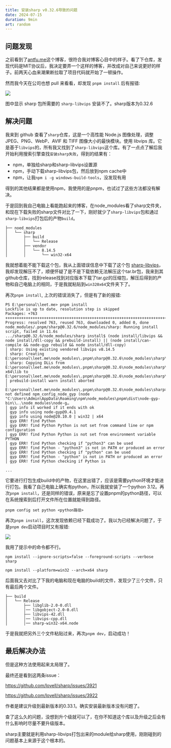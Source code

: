 ```yaml
---
title: 安装sharp v0.32.6导致的问题
date: 2024-07-15
duration: 9min
art: random
---
```


## 问题发现

之前看到了[antfu.me](https://antfu.me/)这个博客，很符合我对博客心目中的样子。看了下仓库，发现代码是MIT协议后，我决定要弄一个这样的博客，并改成对自己来说更好的样子。前两天心血来潮果断拉取了项目代码就开始了一顿操作。

然而我今天在公司也想 pull 来看看，却发现 `pnpm install` 后有报错:

<img src="/images/sharp-install-failed.png" />

图中显示 sharp 包所需要的 `sharp-libvips` 安装不了。sharp版本为0.32.6

## 解决问题

我来到 github 查看了`sharp`仓库，这是一个高性能 Node.js 图像处理，调整 JPEG、PNG、WebP、AVIF 和 TIFF 图像大小的最快模块。使用 libvips 库。它是基于`libvips`的，所有我又找到了`sharp-libvips`这个库。有了一点点了解后我开始利用搜索引擎查找`安装sharp失败`，得到的结果有：

- npm，单独给sharp和sharp-libvips设置源
- npm，手动下载sharp-libvips包，然后放到npm cache中
- npm，让我`npm i -g windows-build-tools`，没发现有用

得到的其他结果都是使用npm，我使用的是pnpm，也试过了这些方法都没有解决。

于是回到我自己电脑上看能跑起来的博客，在node_modules看了sharp文件夹，和现在下载失败的sharp文件对比了一下，刚好就少了`sharp-libvips`包和通过`sharp-libvips`打包后的产物`build`。

```
├── noed_modules
│   └── sharp
│       ├── build
│       │   └── Release
│       ├── vendor
│       │   └── 8.14.5
│       │       └── win32-x64
```

我就想着能不能下载这个包，我从上面错误信息中下载了这个包 [sharp-libvips](https://github.com/lovell/sharp-libvips/releases/download/v8.14.5/libvips-8.14.5-win32-x64.tar.br)，我却发现解压不了，顺便怀疑了是不是下载依赖无法解压这个tar.br包，我来到其github仓库，找到release找到对应版本下载了tar.gz的压缩包，解压后得到的产物和自己电脑上的相同，于是我就粘贴到`win320x64`文件夹下了。

再次`pnpm install`, 上次的错误消失了，但是有了新的报错:

```
PS E:\personal\leet.me> pnpm install
Lockfile is up to date, resolution step is skipped
Packages: +763
++++++++++++++++++++++++++++++++++++++++++++++++++++++++++++++++++++++++++++++++++++++++++++++++++++++++++++++++++++++++++++++++++++++++++++++++++++++++++++++++++++++++++++++++++++++++++++++++++++++++++++++++++
Progress: resolved 763, reused 763, downloaded 0, added 0, done
node_modules/.pnpm/sharp@0.32.6/node_modules/sharp: Running install script, failed in 11.6s
.../sharp@0.32.6/node_modules/sharp install$ (node install/libvips && node install/dll-copy && prebuild-install) || (node install/can-compile && node-gyp rebuild && node install/dll-copy)
│ sharp: Using existing vendored libvips v8.14.5
│ sharp: Creating E:\personal\leet.me\node_modules\.pnpm\sharp@0.32.6\node_modules\sharp\build\Release
│ sharp: Copying DLLs from E:\personal\leet.me\node_modules\.pnpm\sharp@0.32.6\node_modules\sharp\vendor\8.14.5\win32-x64\lib to E:\personal\leet.me\node_modules\.pnpm\sharp@0.32.6\node_modules\sharp\build\Rel…
│ prebuild-install warn install aborted
│ E:\personal\leet.me\node_modules\.pnpm\sharp@0.32.6\node_modules\sharp>if not defined npm_config_node_gyp (node "C:\Users\Admin\AppData\Roaming\npm\node_modules\pnpm\dist\node-gyp-bin\\..\node_modules\node-g…
│ gyp info it worked if it ends with ok
│ gyp info using node-gyp@9.4.1
│ gyp info using node@20.10.0 | win32 | x64
│ gyp ERR! find Python
│ gyp ERR! find Python Python is not set from command line or npm configuration
│ gyp ERR! find Python Python is not set from environment variable PYTHON
│ gyp ERR! find Python checking if "python3" can be used
│ gyp ERR! find Python - "python3" is not in PATH or produced an error
│ gyp ERR! find Python checking if "python" can be used
│ gyp ERR! find Python - "python" is not in PATH or produced an error
│ gyp ERR! find Python checking if Python is

...
```

它要进行打包生成build中的产物，在这里出错了，应该是需要python环境才能进行打包。我看了自己电脑上确实有python，所以我就安装了一个python 3.12。再次`pnpm install`，还是同样的错误，原来是忘了设置pnpm的python路径，可以在系统搜索到后打开文件所在位置就能得到路径。

```
pnpm config set python <python路径>
```

再次`pnpm install`，这次发现依赖已经下载成功了。我以为已经解决问题了，于是`pnpm dev`启动项目时又有报错:

<img src="/images/sharp-start-failed.png" />

我用了提示中的命令都不行。

```
npm install --ignore-scripts=false --foreground-scripts --verbose sharp

npm install --platform=win32 --arch=x64 sharp
```

后面我又去对比了下我的电脑和现在电脑的build的文件，发现少了三个文件，只有最后两个文件。

```
├── build
│   └── Release
│       ├── libglib-2.0-0.dll
│       │── libgobject-2.0-0.dll
│       ├── libvips-42.dll
│       │── libvips-cpp.dll
│       │── sharp-win32-x64.node
```

于是我就把另外三个文件粘贴过来，再次`pnpm dev`，启动成功！

## 最后解决办法

但是这种方法使用起来太局限了。

最终还是看到这两条issue：

https://github.com/lovell/sharp/issues/3921

https://github.com/lovell/sharp/issues/3922

作者是建议升级到最新版本的0.33.1。确实安装最新版本没有问题了。

查了这么久的问题，没想到升个级就可以了，在你不知道这个库以及升级之后会有什么影响时尽量不要升级版本。

sharp主要就是利用sharp-libvips打包出来的module给sharp使用，刚刚碰到的问题基本上来源于这个根本的。
